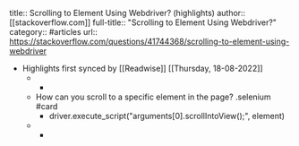 title:: Scrolling to Element Using Webdriver? (highlights)
author:: [[stackoverflow.com]]
full-title:: "Scrolling to Element Using Webdriver?"
category:: #articles
url:: https://stackoverflow.com/questions/41744368/scrolling-to-element-using-webdriver

- Highlights first synced by [[Readwise]] [[Thursday, 18-08-2022]]
	- -
	- How can you scroll to a specific element in the page? .selenium #card
		- driver.execute_script("arguments[0].scrollIntoView();", element)
	- -